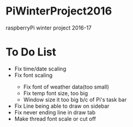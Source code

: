 # PiWinterProject2016
raspberryPi winter project 2016-17
<h1>To Do List</h1>
<ul>
  <li>Fix time/date scaling</li>
  <li>Fix font scaling</li>
    <ul>
      <li>Fix font of weather data(too small)</li>
      <li>Fix temp font size, too big</li>
      <li>Window size it too big b/c of Pi's task bar</li>
    </ul>
  <li>Fix Line being able to draw on sidebar</li>
  <li>Fix never ending line in draw tab</li>
  <li>Make thread font scale or cut off</li>
</ul>
